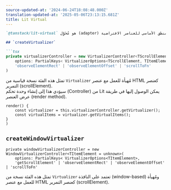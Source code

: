 ```yaml
---
source-updated-at: '2024-06-24T18:08:48.000Z'
translation-updated-at: '2025-05-06T23:13:15.681Z'
title: Lit Virtual
---
```

```markdown
`@tanstack/lit-virtual` هو مُحَوِّل (adapter) يغلف المنطق الأساسي للعناصر الافتراضية (virtual logic).

## `createVirtualizer`

```tsx
private virtualizerController = new VirtualizerController<TScrollElement, TItemElement = unknown>(
    options: PartialKeys< VirtualizerOptions<TScrollElement, TItemElement>,
    'observeElementRect' | 'observeElementOffset' | 'scrollToFn'
)
```

تمثل هذه الفئة نسخة قياسية من `Virtualizer` مُهيأة للعمل مع عنصر HTML كعنصر التمرير (scrollElement).  
سيؤدي هذا إلى إنشاء وحدة تحكم (Controller) من Lit يمكن الوصول إليها في طريقة عرض العنصر (render method).

```tsx
render() {
    const virtualizer = this.virtualizerController.getVirtualizer();
    const virtualItems = virtualizer.getVirtualItems();
} 
)
```

## `createWindowVirtualizer`

```tsx
private windowVirtualizerController = new WindowVirtualizerController<TItemElement = unknown>(
    options: PartialKeys< VirtualizerOptions<TItemElement>,
    'getScrollElement' | 'observeElementRect' | 'observeElementOffset' | 'scrollToFn'
```

تمثل هذه الفئة نسخة من `Virtualizer` تعتمد على النافذة (window-based) ومُهيأة للعمل مع عنصر HTML كعنصر التمرير (scrollElement).
```
